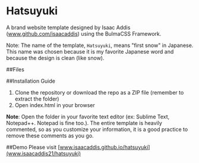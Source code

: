 # Hatsuyuki

A brand website template designed by Isaac Addis (www.github.com/isaacaddis) using the BulmaCSS Framework.

Note: The name of the template, `Hatsuyuki`, means "first snow" in Japanese. This name was chosen because it is my favorite Japanese word and because the design is clean (like snow).

##Files

##Installation Guide

1. Clone the repository or download the repo as a ZIP file (remember to extract the folder)
2. Open index.html in your browser

**Note**: Open the folder in your favorite text editor (ex: Sublime Text, Notepad++. Notepad is fine too.). The entire template is heavily commented, so as you customize your information, it is a good practice to remove these comments as you go.

##Demo
Please visit [www.isaacaddis.github.io/hatsuyuki](www.isaacaddis21/hatsuyuki)



